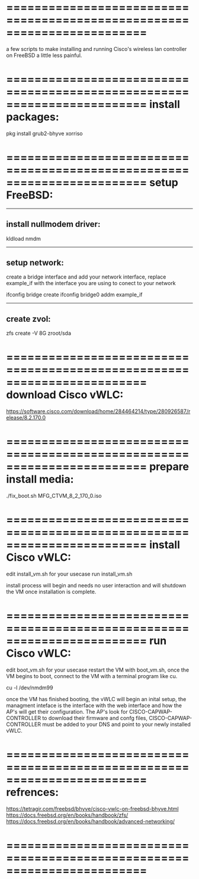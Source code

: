 ﻿========================================================================
========================================================================

a few scripts to make installing and running Cisco's wireless lan
controller on FreeBSD a little less painful.

========================================================================
install packages:
========================================================================

pkg install grub2-bhyve xorriso

========================================================================
setup FreeBSD:
========================================================================
------------------------------------------------------------------------
install nullmodem driver:
------------------------------------------------------------------------
kldload nmdm

------------------------------------------------------------------------
setup network:
------------------------------------------------------------------------
create a bridge interface and add your network interface, replace
example_if with the interface you are using to conect to your network

ifconfig bridge create
ifconfig bridge0 addm example_if

------------------------------------------------------------------------
create zvol:
------------------------------------------------------------------------
zfs create -V 8G zroot/sda

========================================================================
download Cisco vWLC:
========================================================================

https://software.cisco.com/download/home/284464214/type/280926587/release/8.2.170.0

========================================================================
prepare install media:
========================================================================

./fix_boot.sh MFG_CTVM_8_2_170_0.iso

========================================================================
install Cisco vWLC:
========================================================================

edit install_vm.sh for your usecase
run install_vm.sh

install process will begin and needs no user interaction and will
shutdown the VM once installation is complete.

========================================================================
run Cisco vWLC:
========================================================================

edit boot_vm.sh for your usecase
restart the VM with boot_vm.sh, once the VM begins to boot, connect to
the VM with a terminal program like cu.
 
cu -l /dev/nmdm99

once the VM has finished booting, the vWLC will begin an inital 
setup, the managment inteface is the interface with the web interface
and how the AP's will get their configuration. The AP's look for
CISCO-CAPWAP-CONTROLLER to download their firmware and confg files,
CISCO-CAPWAP-CONTROLLER must be added to your DNS and point to your
newly installed vWLC.

======================================================================== 
refrences:
========================================================================

https://tetragir.com/freebsd/bhyve/cisco-vwlc-on-freebsd-bhyve.html
https://docs.freebsd.org/en/books/handbook/zfs/
https://docs.freebsd.org/en/books/handbook/advanced-networking/

========================================================================
========================================================================

